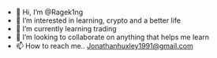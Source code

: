 - 👋 Hi, I’m @Ragek1ng
- 👀 I’m interested in learning, crypto and a better life
- 🌱 I’m currently learning trading
- 💞️ I’m looking to collaborate on anything that helps me learn
- 📫 How to reach me.. Jonathanhuxley1991@gmail.com

<!---
Ragek1ng/Ragek1ng is a ✨ special ✨ repository because its `README.md` (this file) appears on your GitHub profile.
You can click the Preview link to take a look at your changes.
--->
